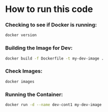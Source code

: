 # How to run this code
### Checking to see if Docker is running:
```bash
docker version
```
### Building the Image for Dev:
```bash
docker build -f Dockerfile -t my-dev-image .
```
### Check Images:
```bash
docker images
```
### Running the Container:
```bash
docker run -d --name dev-cont1 my-dev-image
```
